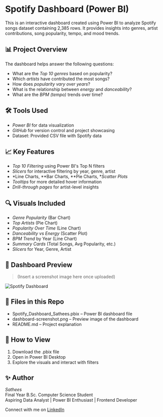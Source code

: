 # Spotify Dashboard (Power BI)

This is an interactive dashboard created using Power BI to analyze Spotify songs dataset containing 2,385 rows. It provides insights into genres, artist contributions, song popularity, tempo, and mood trends.

## 📊 Project Overview

The dashboard helps answer the following questions:
- What are the *Top 10 genres* based on popularity?
- Which *artists* have contributed the most songs?
- How does *popularity vary over years*?
- What is the relationship between *energy* and *danceability*?
- What are the *BPM (tempo)* trends over time?

## 🛠️ Tools Used

- *Power BI* for data visualization
- *GitHub* for version control and project showcasing
- Dataset: Provided CSV file with Spotify data

## 📈 Key Features

- *Top 10 Filtering* using Power BI's Top N filters
- *Slicers* for interactive filtering by year, genre, artist
- *Line Charts, **Bar Charts, **Pie Charts, **Scatter Plots*
- *Tooltips* for more detailed hover information
- *Drill-through pages* for artist-level insights

## 🔍 Visuals Included

- *Genre Popularity* (Bar Chart)
- *Top Artists* (Pie Chart)
- *Popularity Over Time* (Line Chart)
- *Danceability vs Energy* (Scatter Plot)
- *BPM Trend* by Year (Line Chart)
- *Summary Cards* (Total Songs, Avg Popularity, etc.)
- *Slicers* for Year, Genre, Artist

## 📸 Dashboard Preview

> (Insert a screenshot image here once uploaded)

![Spotify Dashboard](dashboard-screenshot.png)

## 📁 Files in this Repo

- Spotify_Dashboard_Sathees.pbix – Power BI dashboard file
- dashboard-screenshot.png – Preview image of the dashboard
- README.md – Project explanation

## 🚀 How to View

1. Download the .pbix file
2. Open in Power BI Desktop
3. Explore the visuals and interact with filters

## ✨ Author

*Sathees*  
Final Year B.Sc. Computer Science Student  
Aspiring Data Analyst | Power BI Enthusiast | Frontend Developer  

Connect with me on [LinkedIn](https://www.linkedin.com/)
